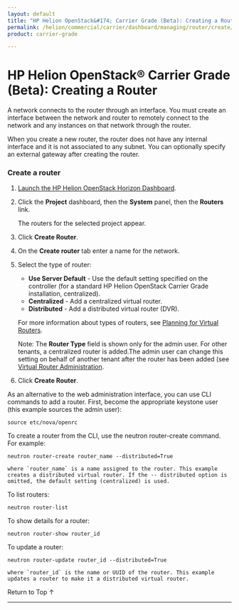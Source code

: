 ```yaml
---
layout: default
title: "HP Helion OpenStack&#174; Carrier Grade (Beta): Creating a Router"
permalink: /helion/commercial/carrier/dashboard/managing/router/create/
product: carrier-grade

---
```

<!--UNDER REVISION-->

<script>

function PageRefresh {
onLoad="window.refresh"
}

PageRefresh();

</script>

<!-- <p style="font-size: small;"> <a href="/helion/commercial/carrier/ga1/install/">&#9664; PREV</a> | <a href="/helion/commercial/carrier/ga1/install-overview/">&#9650; UP</a> | <a href="/helion/commercial/carrier/ga1/">NEXT &#9654;</a></p> -->

# HP Helion OpenStack&#174; Carrier Grade (Beta): Creating a Router

A network connects to the router through an interface. You must create an interface between the network and router to remotely connect to the network and any instances on that network through the router.

When you create a new router, the router does not have any internal interface and it is not associated to any subnet. You can optionally specify an external gateway after creating the router. 

### Create a router ###

1. [Launch the HP Helion OpenStack Horizon Dashboard](/helion/openstack/carrier/dashboard/login/).

2. Click the **Project** dashboard, then the **System** panel, then the **Routers** link.

	The routers for the selected project appear. 

3. Click **Create Router**.

4. On the **Create router** tab enter a name for the network.

5. Select the type of router:

	* **Use Server Default** - Use the default setting specified on the controller (for a standard HP Helion OpenStack Carrier Grade installation, centralized).
	* **Centralized** - Add a centralized virtual router.
	* **Distributed** - Add a distributed virtual router (DVR).
	
	For more information about types of routers, see [Planning for Virtual Routers](/helion/openstack/carrier/config/plan/network/).

	Note: The **Router Type** field is shown only for the admin user. For other tenants, a centralized router is added.The admin user can change this setting on behalf of another tenant after the router has been added (see [Virtual Router Administration](/helion/openstack/carrier/configuration/plan/network/#admin).

5. Click **Create Router**.  


As an alternative to the web administration interface, you can use CLI commands to add a router. First, become the appropriate keystone user (this example sources the admin user):

	source etc/nova/openrc

To create a router from the CLI, use the neutron router-create command. For example:

	neutron router-create router_name --distributed=True

	where `router_name` is a name assigned to the router. This example creates a distributed virtual router. If the -- distributed option is omitted, the default setting (centralized) is used.

To list routers:

	neutron router-list

To show details for a router:

	neutron router-show router_id

To update a router:

	neutron router-update router_id --distributed=True

	where `router_id` is the name or UUID of the router. This example updates a router to make it a distributed virtual router.


<a href="#top" style="padding:14px 0px 14px 0px; text-decoration: none;"> Return to Top &#8593; </a>


----
